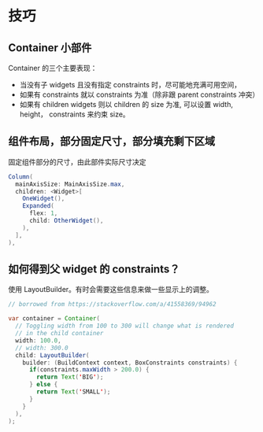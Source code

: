 # 技巧


## Container 小部件

Container 的三个主要表现：

- 当没有子 widgets 且没有指定 constraints 时，尽可能地充满可用空间，
- 如果有 constraints 就以 constraints 为准（除非跟 parent constraints 冲突）
- 如果有 children widgets 则以 children 的 size 为准, 可以设置 width, height， constraints 来约束 size。

## 组件布局，部分固定尺寸，部分填充剩下区域

固定组件部分的尺寸，由此部件实际尺寸决定

```java
Column(
  mainAxisSize: MainAxisSize.max,
  children: <Widget>[
    OneWidget(),
    Expanded(
      flex: 1,
      child: OtherWidget(),
    ),
  ],
),
```

## 如何得到父 widget 的 constraints？

使用 LayoutBuilder。有时会需要这些信息来做一些显示上的调整。

```java
// borrowed from https://stackoverflow.com/a/41558369/94962

var container = Container(
  // Toggling width from 100 to 300 will change what is rendered
  // in the child container
  width: 100.0,
  // width: 300.0
  child: LayoutBuilder(
    builder: (BuildContext context, BoxConstraints constraints) {
      if(constraints.maxWidth > 200.0) {
        return Text('BIG');
      } else {
        return Text('SMALL');
      }
    }
  ),
);
```